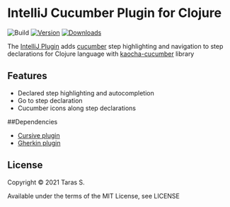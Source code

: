 # IntelliJ Cucumber Plugin for Clojure

![Build](https://github.com/taraktikos/cucumber-clojure/workflows/Build/badge.svg)
[![Version](https://img.shields.io/jetbrains/plugin/v/16196-cucumber-clojure.svg)](https://plugins.jetbrains.com/plugin/16196-cucumber-clojure)
[![Downloads](https://img.shields.io/jetbrains/plugin/d/16196-cucumber-clojure.svg)](https://plugins.jetbrains.com/plugin/16196-cucumber-clojure)

<!-- Plugin description -->

The [IntelliJ Plugin](https://plugins.jetbrains.com/plugin/16196-cucumber-clojure) adds [cucumber](https://cucumber.io/docs/gherkin/reference/) step highlighting and navigation to step declarations
for Clojure language with [kaocha-cucumber](https://github.com/lambdaisland/kaocha-cucumber) library

## Features

- Declared step highlighting and autocompletion
- Go to step declaration
- Cucumber icons along step declarations

##Dependencies

- [Cursive plugin](https://plugins.jetbrains.com/plugin/8090-cursive)
- [Gherkin plugin](https://plugins.jetbrains.com/plugin/9164-gherkin)

<!-- Plugin description end -->

## License
Copyright &copy; 2021 Taras S.

Available under the terms of the MIT License, see LICENSE